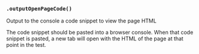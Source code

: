 ### `.outputOpenPageCode()`
Output to the console a code snippet to view the page HTML

The code snippet should be pasted into a browser console. When that code
snippet is pasted, a new tab will open with the HTML of the page at that point
in the test.

